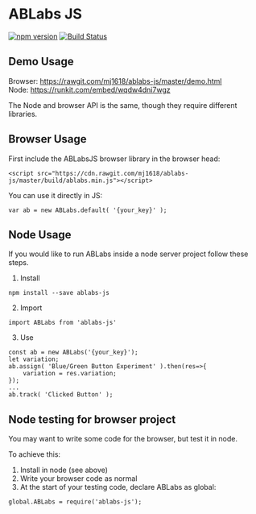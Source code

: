 # ABLabs JS
[![npm version](https://img.shields.io/npm/v/ablabs-js.svg?style=flat-square)](https://www.npmjs.com/package/ablabs-js)
[![Build Status](https://travis-ci.org/mj1618/ablabs-js.svg?branch=master)](https://travis-ci.org/mj1618/ablabs-js)

## Demo Usage
Browser: https://rawgit.com/mj1618/ablabs-js/master/demo.html  
Node: https://runkit.com/embed/wqdw4dni7wgz

The Node and browser API is the same, though they require different libraries.

## Browser Usage

First include the ABLabsJS browser library in the browser head:
```
<script src="https://cdn.rawgit.com/mj1618/ablabs-js/master/build/ablabs.min.js"></script>
```

You can use it directly in JS:
```
var ab = new ABLabs.default( '{your_key}' );
```

## Node Usage

If you would like to run ABLabs inside a node server project follow these steps.

1. Install

```
npm install --save ablabs-js
```

2. Import
```
import ABLabs from 'ablabs-js'
```

3. Use
```
const ab = new ABLabs('{your_key}');
let variation;
ab.assign( 'Blue/Green Button Experiment' ).then(res=>{
    variation = res.variation;
});
...
ab.track( 'Clicked Button' );
```


## Node testing for browser project

You may want to write some code for the browser, but test it in node.

To achieve this:
1. Install in node (see above)
2. Write your browser code as normal
3. At the start of your testing code, declare ABLabs as global:
```
global.ABLabs = require('ablabs-js');
```
